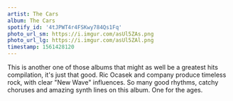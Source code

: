 ```yaml
---
artist: The Cars
album: The Cars
spotify_id: '4tJPWT4r4FSKwy784Qs1Fq'
photo_url_sm: https://i.imgur.com/asUl5ZAs.png
photo_url_lg: https://i.imgur.com/asUl5ZAl.png
timestamp: 1561428120
---
```

This is another one of those albums that might as well be a greatest hits compilation, it's just that good. Ric Ocasek and company produce timeless rock, with clear &quot;New Wave&quot; influences. So many good rhythms, catchy choruses and amazing synth lines on this album. One for the ages.
